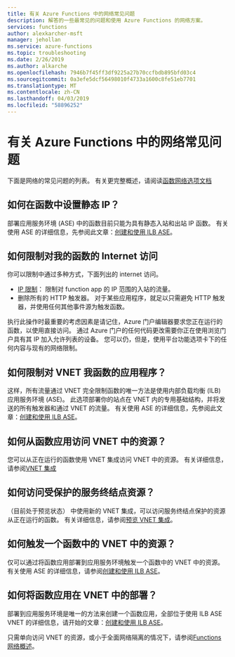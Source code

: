 ```yaml
---
title: 有关 Azure Functions 中的网络常见问题
description: 解答的一些最常见的问题和使用 Azure Functions 的网络方案。
services: functions
author: alexkarcher-msft
manager: jehollan
ms.service: azure-functions
ms.topic: troubleshooting
ms.date: 2/26/2019
ms.author: alkarche
ms.openlocfilehash: 7946b7f45ff3df9225a27b70ccfbdb895bfd03c4
ms.sourcegitcommit: 0a3efe5dcf56498010f4733a1600c8fe51eb7701
ms.translationtype: MT
ms.contentlocale: zh-CN
ms.lasthandoff: 04/03/2019
ms.locfileid: "58896252"
---
```

# <a name="frequently-asked-questions-about-networking-in-azure-functions"></a>有关 Azure Functions 中的网络常见问题

下面是网络的常见问题的列表。 有关更完整概述，请阅读[函数网络选项文档](functions-networking-options.md)

## <a name="how-do-i-set-a-static-ip-in-functions"></a>如何在函数中设置静态 IP？

部署应用服务环境 (ASE) 中的函数目前只能为具有静态入站和出站 IP 函数。 有关使用 ASE 的详细信息，先参阅此文章：[创建和使用 ILB ASE](../app-service/environment/create-ilb-ase.md)。

## <a name="how-do-i-restrict-internet-access-to-my-function"></a>如何限制对我的函数的 Internet 访问

你可以限制中通过多种方式，下面列出的 internet 访问。

* [IP 限制](../app-service/app-service-ip-restrictions.md)： 限制对 function app 的 IP 范围的入站的流量。
* 删除所有的 HTTP 触发器。 对于某些应用程序，就足以只需避免 HTTP 触发器，并使用任何其他事件源为触发函数。

执行此操作时最重要的考虑因素是请记住，Azure 门户编辑器要求您正在运行的函数，以使用直接访问。 通过 Azure 门户的任何代码更改需要你正在使用浏览门户具有其 IP 加入允许列表的设备。 您可以仍，但是，使用平台功能选项卡下的任何内容与现有的网络限制。

## <a name="how-do-i-restrict-my-function-app-to-a-vnet"></a>如何限制对 VNET 我函数的应用程序？

这样，所有流量通过 VNET 完全限制函数的唯一方法是使用内部负载均衡 (ILB) 应用服务环境 (ASE)。 此选项部署你的站点在 VNET 内的专用基础结构，并将发送的所有触发器和通过 VNET 的流量。 有关使用 ASE 的详细信息，先参阅此文章：[创建和使用 ILB ASE](../app-service/environment/create-ilb-ase.md)。

## <a name="how-can-i-access-resources-in-a-vnet-from-a-function-app"></a>如何从函数应用访问 VNET 中的资源？

您可以从正在运行的函数使用 VNET 集成访问 VNET 中的资源。 有关详细信息，请参阅[VNET 集成](functions-networking-options.md#vnet-integration)

## <a name="how-do-i-access-resources-protected-by-service-endpoints"></a>如何访问受保护的服务终结点资源？

（目前处于预览状态） 中使用新的 VNET 集成，可以访问服务终结点保护的资源从正在运行的函数。 有关详细信息，请参阅[预览 VNET 集成](functions-networking-options.md#preview-vnet-integration)。

## <a name="how-can-i-trigger-a-function-from-a-resource-in-a-vnet"></a>如何触发一个函数中的 VNET 中的资源？

仅可以通过将函数应用部署到应用服务环境触发一个函数中的 VNET 中的资源。 有关使用 ASE 的详细信息，请参阅[创建和使用 ILB ASE](../app-service/environment/create-ilb-ase.md)。


## <a name="how-can-i-deploy-my-function-app-in-a-vnet"></a>如何将函数应用在 VNET 中的部署？

部署到应用服务环境是唯一的方法来创建一个函数应用，全部位于使用 ILB ASE VNET 的详细信息，请开始的文章：[创建和使用 ILB ASE](https://docs.microsoft.com/azure/app-service/environment/create-ilb-ase)。

只需单向访问 VNET 的资源，或小于全面网络隔离的情况下，请参阅[Functions 网络概述](functions-networking-options.md)。
